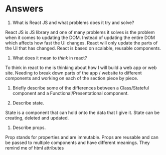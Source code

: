 # Answers

1.  What is React JS and what problems does it try and solve?

React JS is JS library and one of many problems it solves is the problem when it comes to updating the DOM. Instead of updating the entire DOM which affects how fast the UI changes. React will only update the parts of the UI that has changed. React is based on scalable, reusable components. 

1.  What does it mean to _think_ in react?

To think in react to me is thinking about how I will build a web app or web site. Needing to break down parts of the app / website to different components and working on each of the section piece by piece.

1.  Briefly describe some of the differences between a Class/Stateful component and a Functional/Presentational component.

1.  Describe state.

State is a component that can hold onto the data that I give it. State can be creating, deleted and updated. 

1.  Describe props.

Prop stands for properties and are immutable. Props are reusable and can be passed to multiple components and have different meanings. They remind me of html attributes